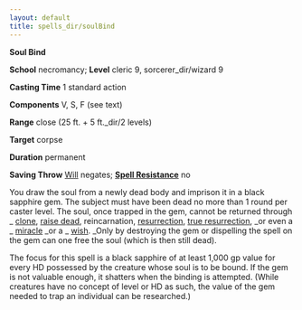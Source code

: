 ```yaml
---
layout: default
title: spells_dir/soulBind
---
```

 **Soul Bind**

**School** necromancy; **Level** cleric 9, sorcerer_dir/wizard 9

**Casting Time** 1 standard action

**Components** V, S, F (see text)

**Range** close (25 ft. + 5 ft._dir/2 levels)

**Target** corpse

**Duration** permanent

**Saving Throw** [Will](../combat#_will) negates; **[Spell Resistance](../glossary#_spell-resistance)** no

You draw the soul from a newly dead body and imprison it in a black sapphire gem. The subject must have been dead no more than 1 round per caster level. The soul, once trapped in the gem, cannot be returned through _ [clone](clone#_clone), [raise dead](raiseDead#_raise-dead), reincarnation, [resurrection](resurrection#_resurrection), [true resurrection](trueResurrection#_true-resurrection), _or even a _ [miracle](miracle#_miracle) _or a _ [wish](wish#_wish). _Only by destroying the gem or dispelling the spell on the gem can one free the soul (which is then still dead).

The focus for this spell is a black sapphire of at least 1,000 gp value for every HD possessed by the creature whose soul is to be bound. If the gem is not valuable enough, it shatters when the binding is attempted. (While creatures have no concept of level or HD as such, the value of the gem needed to trap an individual can be researched.)

